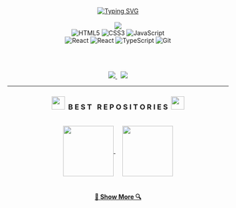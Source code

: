 <div align=center>
  <a href="https://git.io/typing-svg"><img src="http://readme-typing-svg.herokuapp.com?font=Fira+Code&duration=4000&pause=1000&color=F0A400&center=true&width=435&lines=Hello!+My+name+is+Alexandre+Clenet;I'm+a+Full+Stack+Developer" alt="Typing SVG" /></a>
</div>

<br />

<div align=center>
  <a href="https://github.com/helldeal/">
    <img src="https://github-readme-stats.vercel.app/api?username=helldeal&show_icons=true&icon_color=F0A400&theme=vision-friendly-dark&bg_color=00000000&hide_title=true&hide_border=true&hide=prs&count_private=true" />
  </a>
</div>

<div align="center">
  <img alt="HTML5" src="https://img.shields.io/badge/html5%20-%E34F26.svg?&style=for-the-badge&logo=html5&logoColor=E34F26&color=282828"/>
  <img alt="CSS3" src="https://img.shields.io/badge/css3%20-%1572B6.svg?&style=for-the-badge&logo=css3&logoColor=1572B6&color=282828"/>
  <img alt="JavaScript" src="https://img.shields.io/badge/javascript%20-%F7DF1E.svg?&style=for-the-badge&logo=javascript&logoColor=F7DF1E&color=282828"/>
  <br>
  <img alt="React" src="https://img.shields.io/badge/react%20-%61DAFB.svg?&style=for-the-badge&logo=react&logoColor=61DAFB&color=282828"/>
  <img alt="React" src="https://img.shields.io/badge/next.js%20-%61DAFB.svg?&style=for-the-badge&logo=nextdotjs&logoColor=FFFFFF&color=282828"/>
  <img alt="TypeScript" src="https://img.shields.io/badge/typescript%20-%3178C6.svg?&style=for-the-badge&logo=typescript&logoColor=3178C6&color=282828"/>
  <img alt="Git" src="https://img.shields.io/badge/git%20-%F05032.svg?&style=for-the-badge&logo=git&logoColor=F05032&color=282828"/>
</div>

<br><br>

<div align="center">
  <a href="https://www.linkedin.com/in/alexandre-clenet">
    <img src="https://img.shields.io/badge/LinkedIn%20-%0A66C2.svg?&style=for-the-badge&logo=LinkedIn&logoColor=0A66C2&color=282828" target="_blank"/>
  </a>
  &nbsp;
  <a href="https://alexandreclenet.fr/">
    <img src="https://img.shields.io/badge/Portfolio%20-%F0A400.svg?&style=for-the-badge&logo=Vercel&logoColor=FFF&color=282828" target="_blank"/>
  </a>
</div>

<hr>

<h3 align="center"><img src="https://slackmojis.com/emojis/2288-christmas_parrot/download" width="30"/>&nbsp;&nbsp;B E S T &nbsp; R E P O S I T O R I E S&nbsp;&nbsp;<img src="https://slackmojis.com/emojis/2288-christmas_parrot/download" width="30"/></h3>

<br> 

<div width="100%" align="center">
  <a align="center" href="https://github.com/helldeal/SAE-5-GAIA" title="GAIA App">
    <img align="center" height="115" src="https://github-readme-stats-git-masterrstaa-rickstaa.vercel.app/api/pin/?username=helldeal&repo=SAE-5-GAIA&theme=vision-friendly-dark&icon_color=F0A400&&border_color=F0A400&bg_color=00000000&border_radius=10">
  </a>
  &nbsp;&nbsp;&nbsp;
  <a align="center" href="https://github.com/helldeal/Navidle" title="Navidle Web">
    <img align="center" height="115" src="https://github-readme-stats-git-masterrstaa-rickstaa.vercel.app/api/pin/?username=helldeal&repo=Navidle&theme=vision-friendly-dark&icon_color=F0A400&&border_color=F0A400&bg_color=00000000&border_radius=10">
  </a>
</div>

<br>

<h4 align="center">
  <a href="https://github.com/helldeal?tab=repositories" title="Show Repositories">🔎 Show More 🔍</a>
</h4>
